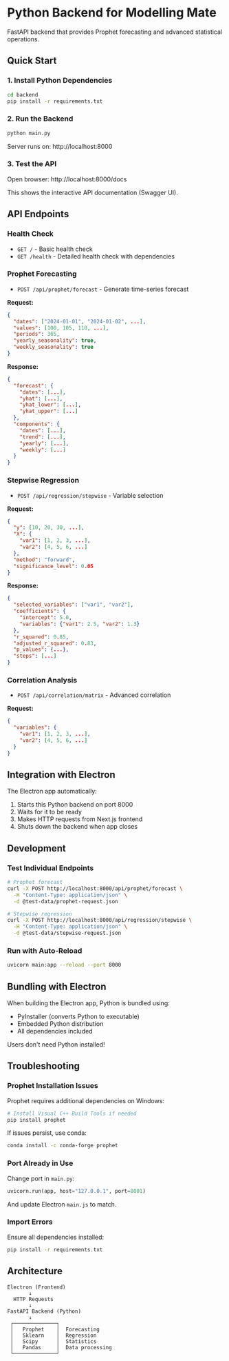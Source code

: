 # Python Backend for Modelling Mate

FastAPI backend that provides Prophet forecasting and advanced statistical operations.

## Quick Start

### 1. Install Python Dependencies

```bash
cd backend
pip install -r requirements.txt
```

### 2. Run the Backend

```bash
python main.py
```

Server runs on: http://localhost:8000

### 3. Test the API

Open browser: http://localhost:8000/docs

This shows the interactive API documentation (Swagger UI).

## API Endpoints

### Health Check
- `GET /` - Basic health check
- `GET /health` - Detailed health check with dependencies

### Prophet Forecasting
- `POST /api/prophet/forecast` - Generate time-series forecast

**Request:**
```json
{
  "dates": ["2024-01-01", "2024-01-02", ...],
  "values": [100, 105, 110, ...],
  "periods": 365,
  "yearly_seasonality": true,
  "weekly_seasonality": true
}
```

**Response:**
```json
{
  "forecast": {
    "dates": [...],
    "yhat": [...],
    "yhat_lower": [...],
    "yhat_upper": [...]
  },
  "components": {
    "dates": [...],
    "trend": [...],
    "yearly": [...],
    "weekly": [...]
  }
}
```

### Stepwise Regression
- `POST /api/regression/stepwise` - Variable selection

**Request:**
```json
{
  "y": [10, 20, 30, ...],
  "X": {
    "var1": [1, 2, 3, ...],
    "var2": [4, 5, 6, ...]
  },
  "method": "forward",
  "significance_level": 0.05
}
```

**Response:**
```json
{
  "selected_variables": ["var1", "var2"],
  "coefficients": {
    "intercept": 5.0,
    "variables": {"var1": 2.5, "var2": 1.3}
  },
  "r_squared": 0.85,
  "adjusted_r_squared": 0.83,
  "p_values": {...},
  "steps": [...]
}
```

### Correlation Analysis
- `POST /api/correlation/matrix` - Advanced correlation

**Request:**
```json
{
  "variables": {
    "var1": [1, 2, 3, ...],
    "var2": [4, 5, 6, ...]
  }
}
```

## Integration with Electron

The Electron app automatically:
1. Starts this Python backend on port 8000
2. Waits for it to be ready
3. Makes HTTP requests from Next.js frontend
4. Shuts down the backend when app closes

## Development

### Test Individual Endpoints

```bash
# Prophet forecast
curl -X POST http://localhost:8000/api/prophet/forecast \
  -H "Content-Type: application/json" \
  -d @test-data/prophet-request.json

# Stepwise regression
curl -X POST http://localhost:8000/api/regression/stepwise \
  -H "Content-Type: application/json" \
  -d @test-data/stepwise-request.json
```

### Run with Auto-Reload

```bash
uvicorn main:app --reload --port 8000
```

## Bundling with Electron

When building the Electron app, Python is bundled using:
- PyInstaller (converts Python to executable)
- Embedded Python distribution
- All dependencies included

Users don't need Python installed!

## Troubleshooting

### Prophet Installation Issues

Prophet requires additional dependencies on Windows:

```bash
# Install Visual C++ Build Tools if needed
pip install prophet
```

If issues persist, use conda:
```bash
conda install -c conda-forge prophet
```

### Port Already in Use

Change port in `main.py`:
```python
uvicorn.run(app, host="127.0.0.1", port=8001)
```

And update Electron `main.js` to match.

### Import Errors

Ensure all dependencies installed:
```bash
pip install -r requirements.txt
```

## Architecture

```
Electron (Frontend)
       ↓
  HTTP Requests
       ↓
FastAPI Backend (Python)
       ↓
 ┌──────────────┐
 │   Prophet    │  Forecasting
 │   Sklearn    │  Regression
 │   Scipy      │  Statistics
 │   Pandas     │  Data processing
 └──────────────┘
```
